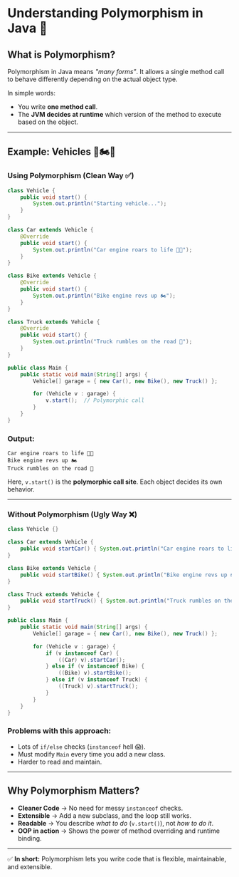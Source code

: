 # Understanding Polymorphism in Java 🚀

## What is Polymorphism?
Polymorphism in Java means *"many forms"*. 
It allows a single method call to behave differently depending on the actual object type.

In simple words:
- You write **one method call**.
- The **JVM decides at runtime** which version of the method to execute based on the object.

---

## Example: Vehicles 🚗🏍️🚚

### Using Polymorphism (Clean Way ✅)
```java
class Vehicle {
    public void start() {
        System.out.println("Starting vehicle...");
    }
}

class Car extends Vehicle {
    @Override
    public void start() {
        System.out.println("Car engine roars to life 🚗💨");
    }
}

class Bike extends Vehicle {
    @Override
    public void start() {
        System.out.println("Bike engine revs up 🏍️");
    }
}

class Truck extends Vehicle {
    @Override
    public void start() {
        System.out.println("Truck rumbles on the road 🚚");
    }
}

public class Main {
    public static void main(String[] args) {
        Vehicle[] garage = { new Car(), new Bike(), new Truck() };

        for (Vehicle v : garage) {
            v.start();  // Polymorphic call
        }
    }
}
```

### Output:
```
Car engine roars to life 🚗💨
Bike engine revs up 🏍️
Truck rumbles on the road 🚚
```

Here, `v.start()` is the **polymorphic call site**. 
Each object decides its own behavior.

---

### Without Polymorphism (Ugly Way ❌)
```java
class Vehicle {}

class Car extends Vehicle {
    public void startCar() { System.out.println("Car engine roars to life 🚗💨"); }
}

class Bike extends Vehicle {
    public void startBike() { System.out.println("Bike engine revs up 🏍️"); }
}

class Truck extends Vehicle {
    public void startTruck() { System.out.println("Truck rumbles on the road 🚚"); }
}

public class Main {
    public static void main(String[] args) {
        Vehicle[] garage = { new Car(), new Bike(), new Truck() };

        for (Vehicle v : garage) {
            if (v instanceof Car) {
                ((Car) v).startCar();
            } else if (v instanceof Bike) {
                ((Bike) v).startBike();
            } else if (v instanceof Truck) {
                ((Truck) v).startTruck();
            }
        }
    }
}
```

### Problems with this approach:
- Lots of `if/else` checks (`instanceof` hell 😱).
- Must modify `Main` every time you add a new class.
- Harder to read and maintain.

---

## Why Polymorphism Matters?
- **Cleaner Code** → No need for messy `instanceof` checks.  
- **Extensible** → Add a new subclass, and the loop still works.  
- **Readable** → You describe *what to do* (`v.start()`), not *how to do it*.  
- **OOP in action** → Shows the power of method overriding and runtime binding.

---

✅ **In short:** Polymorphism lets you write code that is flexible, maintainable, and extensible.  
